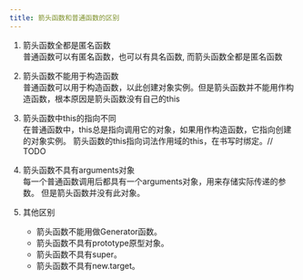 ```yaml
---
title: 箭头函数和普通函数的区别
---
```


1. 箭头函数全都是匿名函数  
普通函数可以有匿名函数，也可以有具名函数, 而箭头函数全都是匿名函数

2. 箭头函数不能用于构造函数  
普通函数可以用于构造函数，以此创建对象实例。但是箭头函数并不能用作构造函数，根本原因是箭头函数没有自己的this

3. 箭头函数中this的指向不同  
在普通函数中，this总是指向调用它的对象，如果用作构造函数，它指向创建的对象实例。
箭头函数的this指向词法作用域的this，在书写时绑定。// TODO
   
4. 箭头函数不具有arguments对象  
每一个普通函数调用后都具有一个arguments对象，用来存储实际传递的参数。 但是箭头函数并没有此对象。
   
5. 其他区别  
   - 箭头函数不能用做Generator函数。
   - 箭头函数不具有prototype原型对象。
   - 箭头函数不具有super。
   - 箭头函数不具有new.target。
